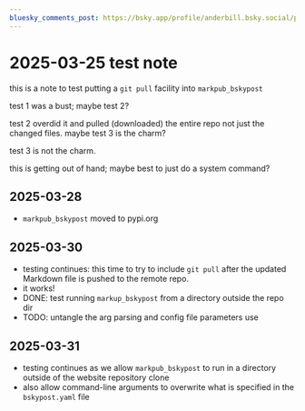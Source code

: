 ```yaml
---
bluesky_comments_post: https://bsky.app/profile/anderbill.bsky.social/post/3llpa6oiv4k2z
---
```

# 2025-03-25 test note

this is a note to test putting a `git pull` facility into `markpub_bskypost`

test 1 was a bust; maybe test 2?

test 2 overdid it and pulled (downloaded) the entire repo not just the changed files.
maybe test 3 is the charm?

test 3 is not the charm.  

this is getting out of hand; maybe best to just do a system command?

## 2025-03-28  
- `markpub_bskypost` moved to pypi.org  

## 2025-03-30  
- testing continues: this time to try to include `git pull` after the updated Markdown file is pushed to the remote repo.
- it works!
- DONE: test running `markup_bskypost` from a directory outside the repo dir
- TODO: untangle the arg parsing and config file parameters use

## 2025-03-31
- testing continues as we allow `markpub_bskypost` to run in a directory outside of the website repository clone  
- also allow command-line arguments to overwrite what is specified in the `bskypost.yaml` file
